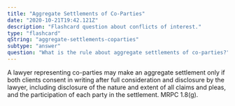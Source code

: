 ```yaml
---
title: "Aggregate Settlements of Co-Parties"
date: "2020-10-21T19:42.121Z"
description: "Flashcard question about conflicts of interest."
type: "flashcard"
qString: "aggregate-settlements-coparties"
subtype: "answer"
question: "What is the rule about aggregate settlements of co-parties?"
---
```


A lawyer representing co-parties may make an aggregate settlement only if both clients consent in writing after full consideration and disclosure by the lawyer, including disclosure of the nature and extent of all claims and pleas, and the participation of each party in the settlement. MRPC 1.8(g).
